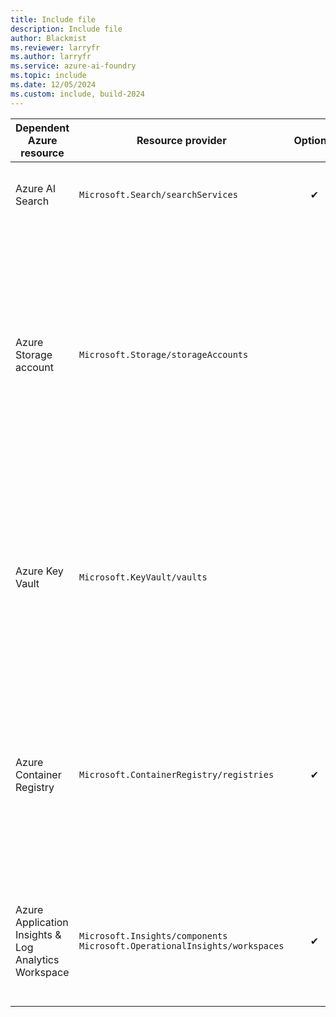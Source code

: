 ```yaml
---
title: Include file
description: Include file
author: Blackmist
ms.reviewer: larryfr
ms.author: larryfr
ms.service: azure-ai-foundry
ms.topic: include
ms.date: 12/05/2024
ms.custom: include, build-2024
---
```


|Dependent Azure resource|Resource provider|Optional|Note|
|---|---|:---:|---|
| Azure AI Search|`Microsoft.Search/searchServices`|✔|Provides search capabilities for your projects.|
|Azure Storage account|`Microsoft.Storage/storageAccounts`||Stores artifacts for your projects like flows and evaluations. For data isolation, storage containers are prefixed using the project GUID, and conditionally secured using Azure ABAC for the project identity.|
|Azure Key Vault|`Microsoft.KeyVault/vaults`||Stores secrets like connection strings for your resource connections. For data isolation, secrets can't be retrieved across projects via APIs.|
|Azure Container Registry|`Microsoft.ContainerRegistry/registries`|✔|Stores docker images created when using custom runtime for prompt flow. For data isolation, docker images are prefixed using the project GUID.|
|Azure Application Insights &<br>Log Analytics Workspace| `Microsoft.Insights/components`<br>`Microsoft.OperationalInsights/workspaces` |✔|Used as log storage when you opt in for application-level logging for your deployed prompt flows.|
